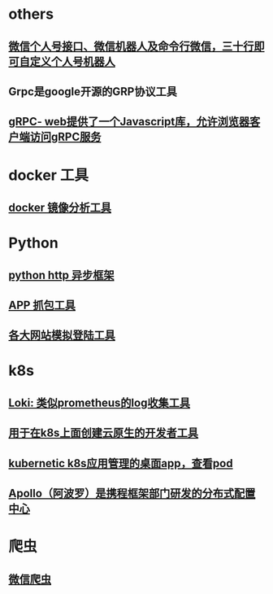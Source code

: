 # others
##  [微信个人号接口、微信机器人及命令行微信，三十行即可自定义个人号机器人](https://github.com/littlecodersh/ItChat)
## Grpc是google开源的GRP协议工具
## [gRPC- web提供了一个Javascript库，允许浏览器客户端访问gRPC服务](https://github.com/grpc/grpc-web)

# docker 工具
## [docker 镜像分析工具](https://github.com/wagoodman/dive) 

# Python
## [python http 异步框架](https://github.com/kennethreitz/responder)
## [APP 抓包工具](https://github.com/mitmproxy/mitmproxy)
## [各大网站模拟登陆工具](https://github.com/CriseLYJ/awesome-python-login-model)

# k8s
## [Loki: 类似prometheus的log收集工具](https://github.com/grafana/loki)
## [用于在k8s上面创建云原生的开发者工具](https://github.com/Azure/draft)
## [kubernetic k8s应用管理的桌面app，查看pod](https://github.com/harbur/kubernetic)
## [Apollo（阿波罗）是携程框架部门研发的分布式配置中心](https://github.com/ctripcorp/apollo)
# 爬虫
## [微信爬虫](https://github.com/wonderfulsuccess/weixin_crawler)